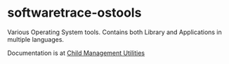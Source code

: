 # softwaretrace-ostools
Various Operating System tools. Contains both Library and Applications in multiple languages.

Documentation is at [Child Management Utilities](doc/childmgt_c)
